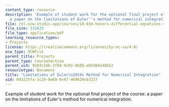 ```yaml
---
content_type: resource
description: 'Example of student work for the optional final project of the course:
  a paper on the limitations of Euler''s method for numerical integration.'
file: /ol-ocw-studio-app/courses/18-034-honors-differential-equations-spring-2009/0d32257a3c298e690c67469629cb7227_MIT18_034s09_proj02_eulerl.pdf
file_size: 131623
file_type: application/pdf
learning_resource_types:
- Projects
license: https://creativecommons.org/licenses/by-nc-sa/4.0/
ocw_type: OCWFile
parent_title: Projects
parent_type: CourseSection
parent_uid: 9103c1db-2f04-9c03-0b86-e65566e48b52
resourcetype: Document
title: "Limitations of Euler\u2019s Method for Numerical Integration"
uid: 0d32257a-3c29-8e69-0c67-469629cb7227
---
```

Example of student work for the optional final project of the course: a paper on the limitations of Euler's method for numerical integration.